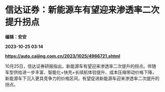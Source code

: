 # 信达证券：新能源车有望迎来渗透率二次提升拐点
**编辑：安安**

**2023-10-25 03:14**

**https://auto.caijing.com.cn/2023/1025/4966721.shtml**

10月25日，信达证券研报指出，新能源车有望迎来渗透率二次提升的拐点。伴随车型供给进一步丰富、智能化+快充+长续航体验提升、成本压缩带动价格下降，新能源车下沉入更具竞争力的价格区间，有望促进新能源车迎来渗透率二次提升的拐点。